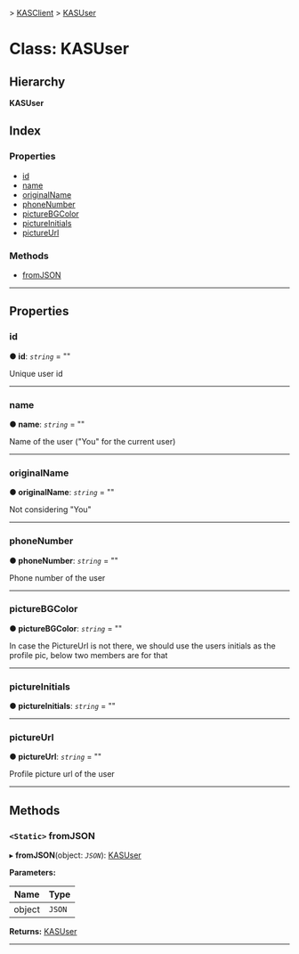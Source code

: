 [](../README.md) > [KASClient](../modules/kasclient.md) > [KASUser](../classes/kasclient.kasuser.md)

# Class: KASUser

## Hierarchy

**KASUser**

## Index

### Properties

* [id](kasclient.kasuser.md#id)
* [name](kasclient.kasuser.md#name)
* [originalName](kasclient.kasuser.md#originalname)
* [phoneNumber](kasclient.kasuser.md#phonenumber)
* [pictureBGColor](kasclient.kasuser.md#picturebgcolor)
* [pictureInitials](kasclient.kasuser.md#pictureinitials)
* [pictureUrl](kasclient.kasuser.md#pictureurl)


### Methods

* [fromJSON](kasclient.kasuser.md#fromjson)



---

## Properties

<a id="id"></a>

###  id

**● id**: *`string`* = ""


Unique user id


___
<a id="name"></a>

###  name

**● name**: *`string`* = ""


Name of the user ("You" for the current user)


___
<a id="originalname"></a>

###  originalName

**● originalName**: *`string`* = ""


Not considering "You"


___
<a id="phonenumber"></a>

###  phoneNumber

**● phoneNumber**: *`string`* = ""


Phone number of the user


___
<a id="picturebgcolor"></a>

###  pictureBGColor

**● pictureBGColor**: *`string`* = ""


In case the PictureUrl is not there, we should use the users initials as the profile pic, below two members are for that


___
<a id="pictureinitials"></a>

###  pictureInitials

**● pictureInitials**: *`string`* = ""

___
<a id="pictureurl"></a>

###  pictureUrl

**● pictureUrl**: *`string`* = ""


Profile picture url of the user


___

## Methods

<a id="fromjson"></a>

### `<Static>` fromJSON

▸ **fromJSON**(object: *`JSON`*): [KASUser](kasclient.kasuser.md)

**Parameters:**

| Name | Type |
| ------ | ------ |
| object | `JSON` |

**Returns:** [KASUser](kasclient.kasuser.md)

___

